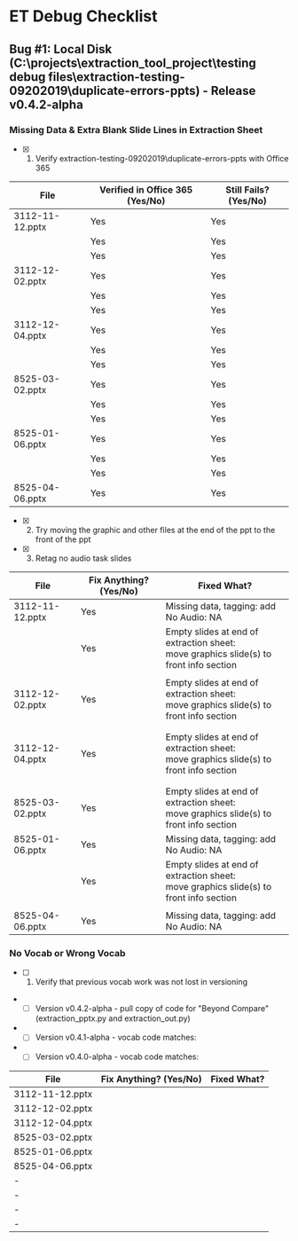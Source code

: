 # ET Debug Checklist

## Bug #1: Local Disk (C:\projects\extraction_tool_project\testing debug files\extraction-testing-09202019\duplicate-errors-ppts) - Release v0.4.2-alpha  

### Missing Data & Extra Blank Slide Lines in Extraction Sheet  

* [X] 1. Verify extraction-testing-09202019\duplicate-errors-ppts with Office 365
    
|File               | Verified in Office 365 (Yes/No) | Still Fails? (Yes/No) |
|-------------------|---------------------------------|-----------------------|
|3112-11-12.pptx    | Yes                             | Yes                   |
|                   | Yes                             | Yes                   |
|                   | Yes                             | Yes                   |
|3112-12-02.pptx    | Yes                             | Yes                   |
|                   | Yes                             | Yes                   |
|                   | Yes                             | Yes                   |
|3112-12-04.pptx    | Yes                             | Yes                   |
|                   | Yes                             | Yes                   |
|                   | Yes                             | Yes                   |
|8525-03-02.pptx    | Yes                             | Yes                   |
|                   | Yes                             | Yes                   |
|                   | Yes                             | Yes                   |
|8525-01-06.pptx    | Yes                             | Yes                   |
|                   | Yes                             | Yes                   |
|                   | Yes                             | Yes                   |
|8525-04-06.pptx    | Yes                             | Yes                   |

* [X] 2. Try moving the graphic and other files at the end of the ppt to the front of the ppt
* [X] 3. Retag no audio task slides

|File               | Fix Anything? (Yes/No) | Fixed What?  |
|-------------------|------------------------|--------------|
|3112-11-12.pptx    | Yes                    | Missing data, tagging: add No Audio: NA |
|                   | Yes                    | Empty slides at end of extraction sheet:<br>move graphics slide(s) to front info section |
|                   |                        |              |
|3112-12-02.pptx    | Yes                    | Empty slides at end of extraction sheet:<br>move graphics slide(s) to front info section |
|                   |                        |              |
|                   |                        |              |
|3112-12-04.pptx    | Yes                    | Empty slides at end of extraction sheet:<br>move graphics slide(s) to front info section |
|                   |                        |              |
|                   |                        |              |
|8525-03-02.pptx    | Yes                    | Empty slides at end of extraction sheet:<br>move graphics slide(s) to front info section |
|8525-01-06.pptx    | Yes                    | Missing data, tagging: add No Audio: NA |
|                   | Yes                    | Empty slides at end of extraction sheet:<br>move graphics slide(s) to front info section |
|                   |                        |              |
|8525-04-06.pptx    | Yes                    | Missing data, tagging: add No Audio: NA |

### No Vocab or Wrong Vocab

* [ ] 1. Verify that previous vocab work was not lost in versioning
- * [ ] Version v0.4.2-alpha - pull copy of code for "Beyond Compare" (extraction_pptx.py and extraction_out.py)
- * [ ] Version v0.4.1-alpha - vocab code matches:
- * [ ] Version v0.4.0-alpha - vocab code matches:

|File               | Fix Anything? (Yes/No) | Fixed What?  |
|-------------------|------------------------|--------------|
| 3112-11-12.pptx   |                        |              |
| 3112-12-02.pptx   |                        |              |
| 3112-12-04.pptx   |                        |              |
| 8525-03-02.pptx   |                        |              |
| 8525-01-06.pptx   |                        |              |
| 8525-04-06.pptx   |                        |              |
| -                 |                        |              |
| -                 |                        |              |
| -                 |                        |              |
| -                 |                        |              |
